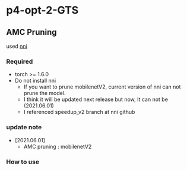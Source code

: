 # p4-opt-2-GTS

## AMC Pruning

used [nni](https://github.com/microsoft/nni)

### Required

* torch >= 1.6.0
* Do not install nni 
    * If you want to prune mobilenetV2, current version of nni can not prune the model.
    * I think it will be updated next release but now, It can not be (2021.06.01)
    * I referenced speedup_v2 branch at nni github

### update note   

* [2021.06.01]   
    * AMC pruning : mobilenetV2   

### How to use

